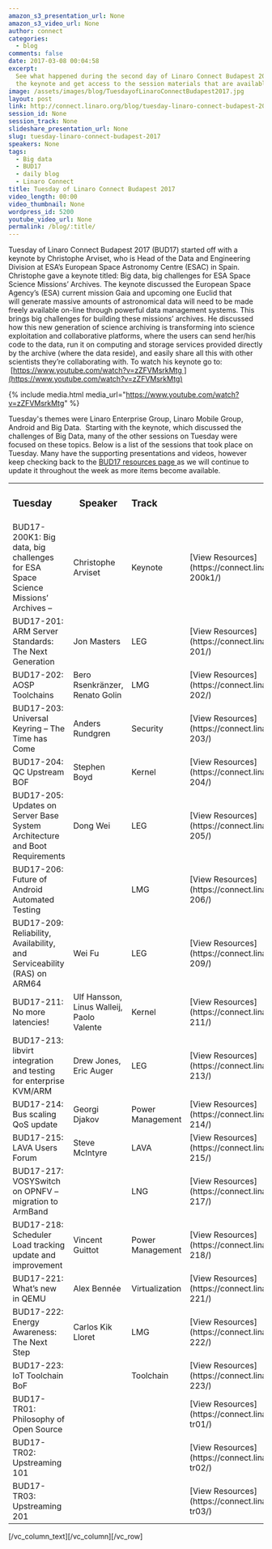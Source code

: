 ```yaml
---
amazon_s3_presentation_url: None
amazon_s3_video_url: None
author: connect
categories:
  - blog
comments: false
date: 2017-03-08 00:04:58
excerpt:
  See what happened during the second day of Linaro Connect Budapest 2017.  Watch
  the keynote and get access to the session materials that are available.
image: /assets/images/blog/TuesdayofLinaroConnectBudapest2017.jpg
layout: post
link: http://connect.linaro.org/blog/tuesday-linaro-connect-budapest-2017/
session_id: None
session_track: None
slideshare_presentation_url: None
slug: tuesday-linaro-connect-budapest-2017
speakers: None
tags:
  - Big data
  - BUD17
  - daily blog
  - Linaro Connect
title: Tuesday of Linaro Connect Budapest 2017
video_length: 00:00
video_thumbnail: None
wordpress_id: 5200
youtube_video_url: None
permalink: /blog/:title/
---
```


Tuesday of Linaro Connect Budapest 2017 (BUD17) started off with a keynote by Christophe Arviset, who is Head of the Data and Engineering Division at ESA’s European Space Astronomy Centre (ESAC) in Spain. Christophe gave a keynote titled: Big data, big challenges for ESA Space Science Missions’ Archives. The keynote discussed the European Space Agency’s (ESA) current mission Gaia and upcoming one Euclid that will generate massive amounts of astronomical data will need to be made freely available on-line through powerful data management systems. This brings big challenges for building these missions’ archives. He discussed how this new generation of science archiving is transforming into science exploitation and collaborative platforms, where the users can send her/his code to the data, run it on computing and storage services provided directly by the archive (where the data reside), and easily share all this with other scientists they’re collaborating with. To watch his keynote go to:  [https://www.youtube.com/watch?v=zZFVMsrkMtg ](https://www.youtube.com/watch?v=zZFVMsrkMtg)

{% include media.html media_url="https://www.youtube.com/watch?v=zZFVMsrkMtg" %}

Tuesday's themes were Linaro Enterprise Group, Linaro Mobile Group, Android and Big Data.  Starting with the keynote, which discussed the challenges of Big Data, many of the other sessions on Tuesday were focused on these topics. Below is a list of the sessions that took place on Tuesday. Many have the supporting presentations and videos, however keep checking back to the [BUD17 resources page ](/resources/)as we will continue to update it throughout the week as more items become available.

<table >
<tbody >
<tr >
<td markdown="1">

### **Tuesday**

</td>

<td style="text-align: center;" >

### **Speaker**

</td>

<td markdown="1">

### **Track**

</td>

<td markdown="1">

</td>
</tr>
<tr >

<td markdown="1">
BUD17-200K1: Big data, big challenges for ESA Space Science Missions’ Archives –
</td>

<td markdown="1">
Christophe Arviset
</td>

<td markdown="1">
Keynote
</td>

<td markdown="1">
[View Resources](https://connect.linaro.org/resources/bud17/bud17-200k1/)
</td>
</tr>
<tr >

<td markdown="1">
BUD17-201: ARM Server Standards: The Next Generation
</td>

<td markdown="1">
Jon Masters
</td>

<td markdown="1">
LEG
</td>

<td markdown="1">
[View Resources](https://connect.linaro.org/resources/bud17/bud17-201/)
</td>
</tr>
<tr >

<td markdown="1">
BUD17-202: AOSP Toolchains
</td>

<td markdown="1">
Bero Rsenkränzer, Renato Golin
</td>

<td markdown="1">
LMG
</td>

<td markdown="1">
[View Resources](https://connect.linaro.org/resources/bud17/bud17-202/)
</td>
</tr>
<tr >

<td markdown="1">
BUD17-203: Universal Keyring – The Time has Come
</td>

<td markdown="1">
Anders Rundgren
</td>

<td markdown="1">
Security
</td>

<td markdown="1">
[View Resources](https://connect.linaro.org/resources/bud17/bud17-203/)
</td>
</tr>
<tr >

<td markdown="1">
BUD17-204: QC Upstream BOF
</td>

<td markdown="1">
Stephen Boyd
</td>

<td markdown="1">
Kernel
</td>

<td markdown="1">
[View Resources](https://connect.linaro.org/resources/bud17/bud17-204/)
</td>
</tr>
<tr >

<td markdown="1">
BUD17-205: Updates on Server Base System Architecture and Boot Requirements
</td>

<td markdown="1">
Dong Wei
</td>

<td markdown="1">
LEG
</td>

<td markdown="1">
[View Resources](https://connect.linaro.org/resources/bud17/bud17-205/)
</td>
</tr>
<tr >

<td markdown="1">
BUD17-206: Future of Android Automated Testing
</td>

<td markdown="1">

</td>

<td markdown="1">
LMG
</td>

<td markdown="1">
[View Resources](https://connect.linaro.org/resources/bud17/bud17-206/)
</td>
</tr>
<tr >

<td markdown="1">
BUD17-209: Reliability, Availability, and Serviceability (RAS) on ARM64
</td>

<td markdown="1">
Wei Fu
</td>

<td markdown="1">
LEG
</td>

<td markdown="1">
[View Resources](https://connect.linaro.org/resources/bud17/bud17-209/)
</td>
</tr>
<tr >

<td markdown="1">
BUD17-211: No more latencies!
</td>

<td markdown="1">
Ulf Hansson, Linus Walleij, Paolo Valente
</td>

<td markdown="1">
Kernel
</td>

<td markdown="1">
[View Resources](https://connect.linaro.org/resources/bud17/bud17-211/)
</td>
</tr>
<tr >

<td markdown="1">
BUD17-213: libvirt integration and testing for enterprise KVM/ARM
</td>

<td markdown="1">
Drew Jones, Eric Auger
</td>

<td markdown="1">
LEG
</td>

<td markdown="1">
[View Resources](https://connect.linaro.org/resources/bud17/bud17-213/)
</td>
</tr>
<tr >

<td markdown="1">
BUD17-214: Bus scaling QoS update
</td>

<td markdown="1">
Georgi Djakov
</td>

<td markdown="1">
Power Management
</td>

<td markdown="1">
[View Resources](https://connect.linaro.org/resources/bud17/bud17-214/)
</td>
</tr>
<tr >

<td markdown="1">
BUD17-215: LAVA Users Forum
</td>

<td markdown="1">
Steve McIntyre
</td>

<td markdown="1">
LAVA
</td>

<td markdown="1">
[View Resources](https://connect.linaro.org/resources/bud17/bud17-215/)
</td>
</tr>
<tr >

<td markdown="1">
BUD17-217: VOSYSwitch on OPNFV – migration to ArmBand
</td>

<td markdown="1">

</td>

<td markdown="1">
LNG
</td>

<td markdown="1">
[View Resources](https://connect.linaro.org/resources/bud17/bud17-217/)
</td>
</tr>
<tr >

<td markdown="1">
BUD17-218: Scheduler Load tracking update and improvement
</td>

<td markdown="1">
Vincent Guittot
</td>

<td markdown="1">
Power Management
</td>

<td markdown="1">
[View Resources](https://connect.linaro.org/resources/bud17/bud17-218/)
</td>
</tr>
<tr >

<td markdown="1">
BUD17-221: What’s new in QEMU
</td>

<td markdown="1">
Alex Bennée
</td>

<td markdown="1">
Virtualization
</td>

<td markdown="1">
[View Resources](https://connect.linaro.org/resources/bud17/bud17-221/)
</td>
</tr>
<tr >

<td markdown="1">
BUD17-222: Energy Awareness: The Next Step
</td>

<td markdown="1">
Carlos Kik Lloret
</td>

<td markdown="1">
LMG
</td>

<td markdown="1">
[View Resources](https://connect.linaro.org/resources/bud17/bud17-222/)
</td>
</tr>
<tr >

<td markdown="1">
BUD17-223: IoT Toolchain BoF
</td>

<td markdown="1">

</td>

<td markdown="1">
Toolchain
</td>

<td markdown="1">
[View Resources](https://connect.linaro.org/resources/bud17/bud17-223/)
</td>
</tr>
<tr >

<td markdown="1">
BUD17-TR01: Philosophy of Open Source
</td>

<td markdown="1">

</td>

<td markdown="1">

</td>

<td markdown="1">
[View Resources](https://connect.linaro.org/resources/bud17/bud17-tr01/)
</td>
</tr>
<tr >

<td markdown="1">
BUD17-TR02: Upstreaming 101
</td>

<td markdown="1">

</td>

<td markdown="1">

</td>

<td markdown="1">
[View Resources](https://connect.linaro.org/resources/bud17/bud17-tr02/)
</td>
</tr>
<tr >

<td markdown="1">
BUD17-TR03: Upstreaming 201
</td>

<td markdown="1">

</td>

<td markdown="1">

</td>

<td markdown="1">
[View Resources](https://connect.linaro.org/resources/bud17/bud17-tr03/)
</td>
</tr>
</tbody>
</table>
[/vc_column_text][/vc_column][/vc_row]
